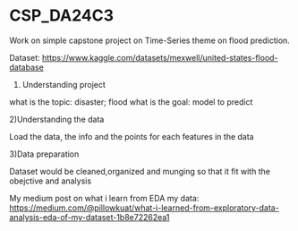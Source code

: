 # CSP_DA24C3
Work on simple capstone project on Time-Series theme on flood prediction.

Dataset: https://www.kaggle.com/datasets/mexwell/united-states-flood-database 

1) Understanding project

what is the topic: disaster; flood
what is the goal: model to predict

2)Understanding the data

Load the data, the info and the points for each features in the data

3)Data preparation

Dataset would be cleaned,organized and munging so that it fit with the obejctive and analysis

My medium post on what i learn from EDA my data:
https://medium.com/@pillowkuat/what-i-learned-from-exploratory-data-analysis-eda-of-my-dataset-1b8e72262ea1
 